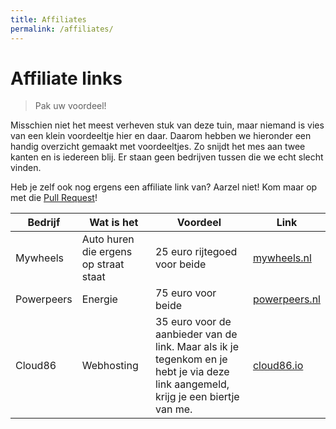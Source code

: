 ```yaml
---
title: Affiliates
permalink: /affiliates/
---
```


# Affiliate links

> Pak uw voordeel!

Misschien niet het meest verheven stuk van deze tuin, maar niemand is vies van een klein voordeeltje hier en daar. Daarom hebben we hieronder een handig overzicht gemaakt met voordeeltjes. Zo snijdt het mes aan twee kanten en is iedereen blij. Er staan geen bedrijven tussen die we echt slecht vinden.

Heb je zelf ook nog ergens een affiliate link van? Aarzel niet! Kom maar op met die [Pull Request](https://github.com/geensnor/DigitaleTuin/blob/master/docs/affiliates.md)!

| Bedrijf    | Wat is het                            | Voordeel                                                                                                                           | Link                                                          |
| ---------- | ------------------------------------- | ---------------------------------------------------------------------------------------------------------------------------------- | ------------------------------------------------------------- |
| Mywheels   | Auto huren die ergens op straat staat | 25 euro rijtegoed voor beide                                                                                                       | [mywheels.nl](https://mywheels.nl/uitnodigen/joris9868)       |
| Powerpeers | Energie                               | 75 euro voor beide                                                                                                                 | [powerpeers.nl](https://www.powerpeers.nl/vrienden/JREI15395) |
| Cloud86    | Webhosting                            | 35 euro voor de aanbieder van de link. Maar als ik je tegenkom en je hebt je via deze link aangemeld, krijg je een biertje van me. | [cloud86.io](https://cloud86.io/#a_aid=63f8990651746)         |
